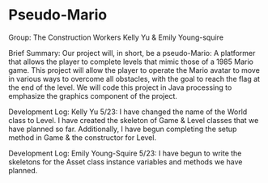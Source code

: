 # Pseudo-Mario

Group: The Construction Workers
Kelly Yu & Emily Young-squire

Brief Summary:
    Our project will, in short, be a pseudo-Mario: A platformer that allows the player to complete levels that mimic those of a 1985 Mario game. This project will allow the player to operate the Mario avatar to move in various ways to overcome all obstacles, with the goal to reach the flag at the end of the level. We will code this project in Java processing to emphasize the graphics component of the project.
    
Development Log: 
    Kelly Yu 
        5/23: I have changed the name of the World class to Level. I have created the skeleton of Game & Level classes that we have planned so far. Additionally, I have begun completing the setup method in Game & the constructor for Level.
            
Development Log:
    Emily Young-Squire
      5/23: I have begun to write the skeletons for the Asset class instance variables and methods we have planned.
      

